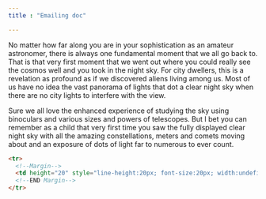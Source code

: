 ```yaml
---
title : "Emailing doc"

---
```



No matter how far along you are in your sophistication as an amateur astronomer, there is always one fundamental moment that we all go back to. That is that very first moment that we went out where you could really see the cosmos well and you took in the night sky. For city dwellers, this is a revelation as profound as if we discovered aliens living among us. Most of us have no idea the vast panorama of lights that dot a clear night sky when there are no city lights to interfere with the view.

Sure we all love the enhanced experience of studying the sky using binoculars and various sizes and powers of telescopes. But I bet you can remember as a child that very first time you saw the fully displayed clear night sky with all the amazing constellations, meters and comets moving about and an exposure of dots of light far to numerous to ever count.

```html
<tr>
  <!--Margin-->
  <td height="20" style="line-height:20px; font-size:20px; width:undefinedpx;">&nbsp;</td>
  <!--END Margin-->
</tr>
```

